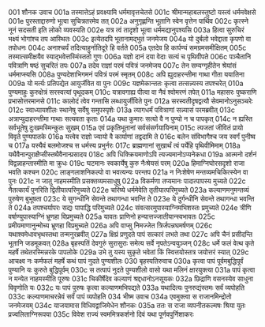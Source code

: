 001  शौनक उवाच
001a तस्मात्तेऽहं प्रवक्ष्यामि धर्ममावृत्तचेतसे
001c श्रीमान्महाबलस्तुष्टो यस्त्वं धर्ममवेक्षसे
001e पुरस्ताद्दारुणो भूत्वा सुचित्रतरमेव तत्
002a अनुगृह्णन्ति भूतानि स्वेन वृत्तेन पार्थिव
002c कृत्स्ने नूनं सदसती इति लोको व्यवस्यति
002e यत्र त्वं तादृशो भूत्वा धर्ममद्यानुपश्यसि
003a हित्वा सुरुचिरं भक्ष्यं भोगांश्च तप आस्थितः
003c इत्येतदपि भूतानामद्भुतं जनमेजय
004a यो दुर्बलो भवेद्दाता कृपणो वा तपोधनः
004c अनाश्चर्यं तदित्याहुर्नातिदूरे हि वर्तते
005a एतदेव हि कार्पण्यं समग्रमसमीक्षितम्
005c तस्मात्समीक्षयैव स्याद्भवेत्तस्मिंस्ततो गुणः
006a यज्ञो दानं दया वेदाः सत्यं च पृथिवीपते
006c पञ्चैतानि पवित्राणि षष्ठं सुचरितं तपः
007a तदेव राज्ञां परमं पवित्रं जनमेजय
007c तेन सम्यग्गृहीतेन श्रेयांसं धर्ममाप्स्यसि
008a पुण्यदेशाभिगमनं पवित्रं परमं स्मृतम्
008c अपि ह्युदाहरन्तीमा गाथा गीता ययातिना
009a यो मर्त्यः प्रतिपद्येत आयुर्जीवेत वा पुनः
009c यज्ञमेकान्ततः कृत्वा तत्सन्न्यस्य तपश्चरेत्
010a पुण्यमाहुः कुरुक्षेत्रं सरस्वत्यां पृथूदकम्
010c यत्रावगाह्य पीत्वा वा नैवं श्वोमरणं तपेत्
011a महासरः पुष्कराणि प्रभासोत्तरमानसे
011c कालोदं त्वेव गन्तासि लब्धायुर्जीविते पुनः
012a सरस्वतीदृषद्वत्यौ सेवमानोऽनुसञ्चरेः
012c स्वाध्यायशीलः स्थानेषु सर्वेषु समुपस्पृशेः
013a त्यागधर्मं पवित्राणां सन्न्यासं परमब्रवीत्
013c अत्राप्युदाहरन्तीमा गाथाः सत्यवता कृताः
014a यथा कुमारः सत्यो वै न पुण्यो न च पापकृत्
014c न ह्यस्ति सर्वभूतेषु दुःखमस्मिन्कुतः सुखम्
015a एवं प्रकृतिभूतानां सर्वसंसर्गयायिनाम्
015c त्यजतां जीवितं प्रायो विवृते पुण्यपातके
016a यत्त्वेव राज्ञो ज्यायो वै कार्याणां तद्वदामि ते
016c बलेन संविभागैश्च जय स्वर्गं पुनीष्व च
017a यस्यैवं बलमोजश्च स धर्मस्य प्रभुर्नरः
017c ब्राह्मणानां सुखार्थं त्वं पर्येहि पृथिवीमिमाम्
018a यथैवैनान्पुराक्षैप्सीस्तथैवैनान्प्रसादय
018c अपि धिक्क्रियमाणोऽपि त्यज्यमानोऽप्यनेकधा
019a आत्मनो दर्शनं विद्वन्नाहन्तास्मीति मा क्रुधः
019c घटमानः स्वकार्येषु कुरु नैःश्रेयसं परम्
020a हिमाग्निघोरसदृशो राजा भवति कश्चन
020c लाङ्गलाशनिकल्पो वा भवत्यन्यः परन्तप
021a न निःशेषेण मन्तव्यमचिकित्स्येन वा पुनः
021c न जातु नाहमस्मीति प्रसक्तव्यमसाधुषु
022a विकर्मणा तप्यमानः पादात्पापस्य मुच्यते
022c नैतत्कार्यं पुनरिति द्वितीयात्परिमुच्यते
022e चरिष्ये धर्ममेवेति तृतीयात्परिमुच्यते
023a कल्याणमनुमन्तव्यं पुरुषेण बुभूषता
023c ये सुगन्धीनि सेवन्ते तथागन्धा भवन्ति ते
023e ये दुर्गन्धीनि सेवन्ते तथागन्धा भवन्ति ते
024a तपश्चर्यापरः सद्यः पापाद्धि परिमुच्यते
024c संवत्सरमुपास्याग्निमभिशस्तः प्रमुच्यते
024e त्रीणि वर्षाण्युपास्याग्निं भ्रूणहा विप्रमुच्यते
025a यावतः प्राणिनो हन्यात्तज्जातीयान्स्वभावतः
025c प्रमीयमाणानुन्मोच्य भ्रूणहा विप्रमुच्यते
026a अपि वाप्सु निमज्जेत त्रिर्जपन्नघमर्षणम्
026c यथाश्वमेधावभृथस्तथा तन्मनुरब्रवीत्
027a क्षिप्रं प्रणुदते पापं सत्कारं लभते तथा
027c अपि चैनं प्रसीदन्ति भूतानि जडमूकवत्
028a बृहस्पतिं देवगुरुं सुरासुराः समेत्य सर्वे नृपतेऽन्वयुञ्जन्
028c धर्मे फलं वेत्थ कृते महर्षे तथेतरस्मिन्नरके पापलोके
029a उभे तु यस्य सुकृते भवेतां किं स्वित्तयोस्तत्र जयोत्तरं स्यात्
029c आचक्ष्व नः कर्मफलं महर्षे कथं पापं नुदते पुण्यशीलः
030  बृहस्पतिरुवाच
030a कृत्वा पापं पूर्वमबुद्धिपूर्वं पुण्यानि यः कुरुते बुद्धिपूर्वम्
030c स तत्पापं नुदते पुण्यशीलो वासो यथा मलिनं क्षारयुक्त्या
031a पापं कृत्वा न मन्येत नाहमस्मीति पूरुषः
031c चिकीर्षेदेव कल्याणं श्रद्दधानोऽनसूयकः
032a छिद्राणि वसनस्येव साधुना विवृणोति यः
032c यः पापं पुरुषः कृत्वा कल्याणमभिपद्यते
033a यथादित्यः पुनरुद्यंस्तमः सर्वं व्यपोहति
033c कल्याणमाचरन्नेवं सर्वं पापं व्यपोहति
034  भीष्म उवाच
034a एवमुक्त्वा स राजानमिन्द्रोतो जनमेजयम्
034c याजयामास विधिवद्वाजिमेधेन शौनकः
035a ततः स राजा व्यपनीतकल्मषः श्रिया युतः प्रज्वलिताग्निरूपया
035c विवेश राज्यं स्वममित्रकर्शनो दिवं यथा पूर्णवपुर्निशाकरः

